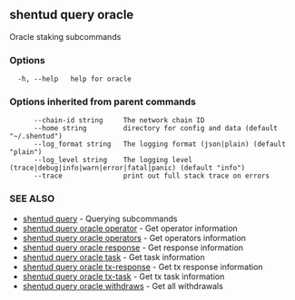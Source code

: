 ## shentud query oracle

Oracle staking subcommands

### Options

```
  -h, --help   help for oracle
```

### Options inherited from parent commands

```
      --chain-id string     The network chain ID
      --home string         directory for config and data (default "~/.shentud")
      --log_format string   The logging format (json|plain) (default "plain")
      --log_level string    The logging level (trace|debug|info|warn|error|fatal|panic) (default "info")
      --trace               print out full stack trace on errors
```

### SEE ALSO

* [shentud query](shentud_query.md)	 - Querying subcommands
* [shentud query oracle operator](shentud_query_oracle_operator.md)	 - Get operator information
* [shentud query oracle operators](shentud_query_oracle_operators.md)	 - Get operators information
* [shentud query oracle response](shentud_query_oracle_response.md)	 - Get response information
* [shentud query oracle task](shentud_query_oracle_task.md)	 - Get task information
* [shentud query oracle tx-response](shentud_query_oracle_tx-response.md)	 - Get tx response information
* [shentud query oracle tx-task](shentud_query_oracle_tx-task.md)	 - Get tx task information
* [shentud query oracle withdraws](shentud_query_oracle_withdraws.md)	 - Get all withdrawals


